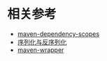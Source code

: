 # 相关参考
- [maven-dependency-scopes](http://www.baeldung.com/maven-dependency-scopes)
- [序列化与反序列化](https://www.jianshu.com/p/5a85011de960)
- [maven-wrapper](http://www.baeldung.com/maven-wrapper)
